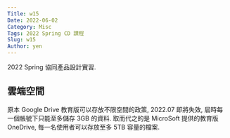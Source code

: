 ```yaml
---
Title: w15
Date: 2022-06-02
Category: Misc
Tags: 2022 Spring CD 課程
Slug: w15
Author: yen
---
```


2022 Spring 協同產品設計實習.

<!-- PELICAN_END_SUMMARY -->

雲端空間
----
原本 Google Drive 教育版可以存放不限空間的政策, 2022.07 即將失效, 屆時每一個帳號下只能至多儲存 3GB 的資料. 取而代之的是 MicroSoft 提供的教育版 OneDrive, 每一名使用者可以存放至多 5TB 容量的檔案.




